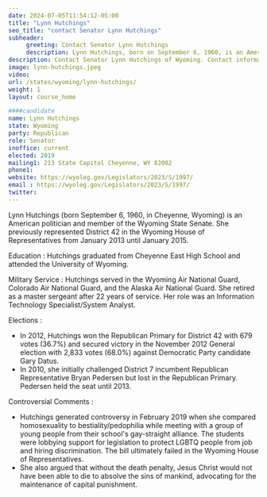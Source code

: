 ```yaml
---
date: 2024-07-05T11:54:12-05:00
title: "Lynn Hutchings"
seo_title: "contact Senator Lynn Hutchings"
subheader:
     greeting: Contact Senator Lynn Hutchings
     description: Lynn Hutchings, born on September 6, 1960, is an American politician affiliated with the Republican Party. She is a member of the Wyoming State Senate, representing District 5, and assumed office on January 7, 2019.
description: Contact Senator Lynn Hutchings of Wyoming. Contact information for Lynn Hutchings includes email address, phone number, and mailing address.
image: lynn-hutchings.jpeg
video:
url: /states/wyoming/lynn-hutchings/
weight: 1
layout: course_home

####candidate
name: Lynn Hutchings
state: Wyoming
party: Republican
role: Senator
inoffice: current
elected: 2019
mailing1: 213 State Capitol Cheyenne, WY 82002
phone1: 
website: https://wyoleg.gov/Legislators/2023/S/1997/
email : https://wyoleg.gov/Legislators/2023/S/1997/
twitter: 
---
```

Lynn Hutchings (born September 6, 1960, in Cheyenne, Wyoming) is an American politician and member of the Wyoming State Senate. She previously represented District 42 in the Wyoming House of Representatives from January 2013 until January 2015.

Education :
Hutchings graduated from Cheyenne East High School and attended the University of Wyoming.

Military Service :
Hutchings served in the Wyoming Air National Guard, Colorado Air National Guard, and the Alaska Air National Guard. She retired as a master sergeant after 22 years of service. Her role was an Information Technology Specialist/System Analyst.

Elections :
- In 2012, Hutchings won the Republican Primary for District 42 with 679 votes (36.7%) and secured victory in the November 2012 General election with 2,833 votes (68.0%) against Democratic Party candidate Gary Datus.
- In 2010, she initially challenged District 7 incumbent Republican Representative Bryan Pedersen but lost in the Republican Primary. Pedersen held the seat until 2013.

Controversial Comments :
- Hutchings generated controversy in February 2019 when she compared homosexuality to bestiality/pedophilia while meeting with a group of young people from their school's gay-straight alliance. The students were lobbying support for legislation to protect LGBTQ people from job and hiring discrimination. The bill ultimately failed in the Wyoming House of Representatives.
- She also argued that without the death penalty, Jesus Christ would not have been able to die to absolve the sins of mankind, advocating for the maintenance of capital punishment.

